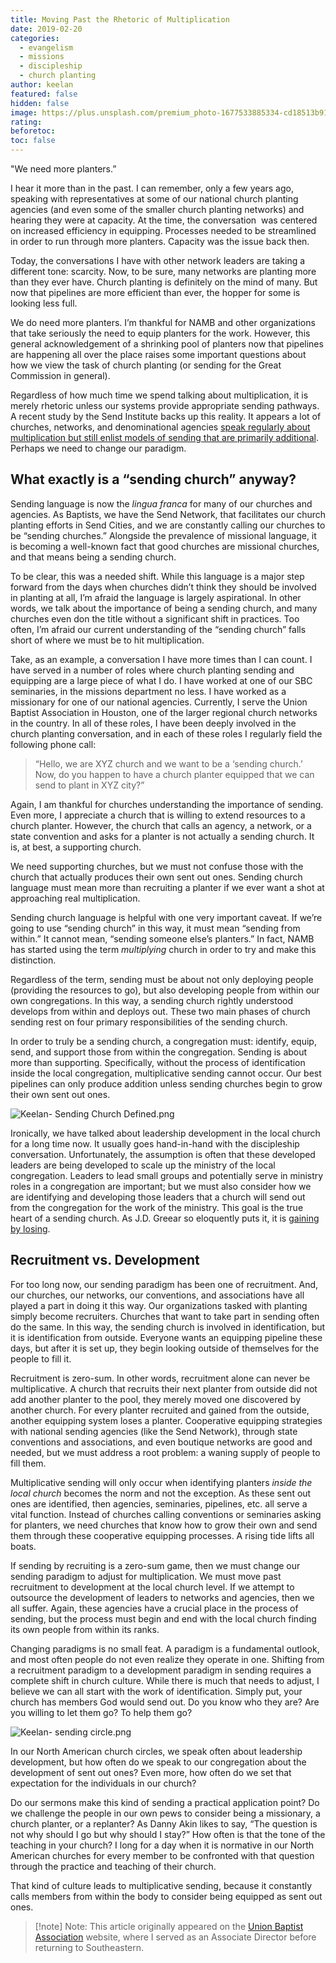 ```yaml
---
title: Moving Past the Rhetoric of Multiplication
date: 2019-02-20
categories:
  - evangelism
  - missions
  - discipleship
  - church planting
author: keelan
featured: false
hidden: false
image: https://plus.unsplash.com/premium_photo-1677533885334-cd18513b91e1?q=80&w=1740&auto=format&fit=crop&ixlib=rb-4.1.0&ixid=M3wxMjA3fDB8MHxwaG90by1wYWdlfHx8fGVufDB8fHx8fA%3D%3D
rating: 
beforetoc: 
toc: false
---
```


"We need more planters.”

I hear it more than in the past. I can remember, only a few years ago, speaking with representatives at some of our national church planting agencies (and even some of the smaller church planting networks) and hearing they were at capacity. At the time, the conversation  was centered on increased efficiency in equipping. Processes needed to be streamlined in order to run through more planters. Capacity was the issue back then.

Today, the conversations I have with other network leaders are taking a different tone: scarcity. Now, to be sure, many networks are planting more than they ever have. Church planting is definitely on the mind of many. But now that pipelines are more efficient than ever, the hopper for some is looking less full.

We do need more planters. I’m thankful for NAMB and other organizations that take seriously the need to equip planters for the work. However, this general acknowledgement of a shrinking pool of planters now that pipelines are happening all over the place raises some important questions about how we view the task of church planting (or sending for the Great Commission in general).

Regardless of how much time we spend talking about multiplication, it is merely rhetoric unless our systems provide appropriate sending pathways. A recent study by the Send Institute backs up this reality. It appears a lot of churches, networks, and denominational agencies [speak regularly about multiplication but still enlist models of sending that are primarily additional](https://www.sendinstitute.org/church-planting-networks-focusing-multiplying-churches/). Perhaps we need to change our paradigm.

## What exactly is a “sending church” anyway?

Sending language is now the _lingua franca_ for many of our churches and agencies. As Baptists, we have the Send Network, that facilitates our church planting efforts in Send Cities, and we are constantly calling our churches to be “sending churches.” Alongside the prevalence of missional language, it is becoming a well-known fact that good churches are missional churches, and that means being a sending church.

To be clear, this was a needed shift. While this language is a major step forward from the days when churches didn’t think they should be involved in planting at all, I’m afraid the language is largely aspirational. In other words, we talk about the importance of being a sending church, and many churches even don the title without a significant shift in practices. Too often, I’m afraid our current understanding of the “sending church” falls short of where we must be to hit multiplication.

Take, as an example, a conversation I have more times than I can count. I have served in a number of roles where church planting sending and equipping are a large piece of what I do. I have worked at one of our SBC seminaries, in the missions department no less. I have worked as a missionary for one of our national agencies. Currently, I serve the Union Baptist Association in Houston, one of the larger regional church networks in the country. In all of these roles, I have been deeply involved in the church planting conversation, and in each of these roles I regularly field the following phone call:

> “Hello, we are XYZ church and we want to be a ‘sending church.’ Now, do you happen to have a church planter equipped that we can send to plant in XYZ city?”

Again, I am thankful for churches understanding the importance of sending. Even more, I appreciate a church that is willing to extend resources to a church planter. However, the church that calls an agency, a network, or a state convention and asks for a planter is not actually a sending church. It is, at best, a supporting church.

We need supporting churches, but we must not confuse those with the church that actually produces their own sent out ones. Sending church language must mean more than recruiting a planter if we ever want a shot at approaching real multiplication.

Sending church language is helpful with one very important caveat. If we’re going to use “sending church” in this way, it must mean “sending from within.” It cannot mean, “sending someone else’s planters.” In fact, NAMB has started using the term _multiplying_ church in order to try and make this distinction.

Regardless of the term, sending must be about not only deploying people (providing the resources to go), but also developing people from within our own congregations. In this way, a sending church rightly understood develops from within and deploys out. These two main phases of church sending rest on four primary responsibilities of the sending church.

In order to truly be a sending church, a congregation must: identify, equip, send, and support those from within the congregation. Sending is about more than supporting. Specifically, without the process of identification inside the local congregation, multiplicative sending cannot occur. Our best pipelines can only produce addition unless sending churches begin to grow their own sent out ones.

![Keelan- Sending Church Defined.png](https://images.squarespace-cdn.com/content/v1/66352540d1b7192f4528c5a2/1714759046825-W48T5XGLW0S8LKCK8DV8/Keelan-+Sending+Church+Defined.png)

Ironically, we have talked about leadership development in the local church for a long time now. It usually goes hand-in-hand with the discipleship conversation. Unfortunately, the assumption is often that these developed leaders are being developed to scale up the ministry of the local congregation. Leaders to lead small groups and potentially serve in ministry roles in a congregation are important; but we must also consider how we are identifying and developing those leaders that a church will send out from the congregation for the work of the ministry. This goal is the true heart of a sending church. As J.D. Greear so eloquently puts it, it is [gaining by losing](https://smile.amazon.com/Gaining-Losing-Future-Belongs-Churches/dp/0310515246/ref=sr_1_1?crid=3K5JG7FAEHE73&keywords=gaining+by+losing&qid=1550692389&s=gateway&sprefix=gaining+by+lo%2Caps%2C172&sr=8-1).

## Recruitment vs. Development

For too long now, our sending paradigm has been one of recruitment. And, our churches, our networks, our conventions, and associations have all played a part in doing it this way. Our organizations tasked with planting simply become recruiters. Churches that want to take part in sending often do the same. In this way, the sending church is involved in identification, but it is identification from outside. Everyone wants an equipping pipeline these days, but after it is set up, they begin looking outside of themselves for the people to fill it.

Recruitment is zero-sum. In other words, recruitment alone can never be multiplicative. A church that recruits their next planter from outside did not add another planter to the pool, they merely moved one discovered by another church. For every planter recruited and gained from the outside, another equipping system loses a planter. Cooperative equipping strategies with national sending agencies (like the Send Network), through state conventions and associations, and even boutique networks are good and needed, but we must address a root problem: a waning supply of people to fill them.

Multiplicative sending will only occur when identifying planters _inside the local church_ becomes the norm and not the exception. As these sent out ones are identified, then agencies, seminaries, pipelines, etc. all serve a vital function. Instead of churches calling conventions or seminaries asking for planters, we need churches that know how to grow their own and send them through these cooperative equipping processes. A rising tide lifts all boats.

If sending by recruiting is a zero-sum game, then we must change our sending paradigm to adjust for multiplication. We must move past recruitment to development at the local church level. If we attempt to outsource the development of leaders to networks and agencies, then we all suffer. Again, these agencies have a crucial place in the process of sending, but the process must begin and end with the local church finding its own people from within its ranks.

Changing paradigms is no small feat. A paradigm is a fundamental outlook, and most often people do not even realize they operate in one. Shifting from a recruitment paradigm to a development paradigm in sending requires a complete shift in church culture. While there is much that needs to adjust, I believe we can all start with the work of identification. Simply put, your church has members God would send out. Do you know who they are? Are you willing to let them go? To help them go?

![Keelan- sending circle.png](https://images.squarespace-cdn.com/content/v1/66352540d1b7192f4528c5a2/1714759046830-CUL36B3LT91OE2M01YK6/Keelan-+sending+circle.png)

In our North American church circles, we speak often about leadership development, but how often do we speak to our congregation about the development of sent out ones? Even more, how often do we set that expectation for the individuals in our church?

Do our sermons make this kind of sending a practical application point? Do we challenge the people in our own pews to consider being a missionary, a church planter, or a replanter? As Danny Akin likes to say, “The question is not why should I go but why should I stay?” How often is that the tone of the teaching in your church? I long for a day when it is normative in our North American churches for every member to be confronted with that question through the practice and teaching of their church.

That kind of culture leads to multiplicative sending, because it constantly calls members from within the body to consider being equipped as sent out ones.

>[!note] Note:
>This article originally appeared on the [Union Baptist Association](https:https://www.ubahouston.org/blog/2019/2/20/less-talk-more-action-moving-past-the-rhetoric-of-multiplication-kpz24) website, where I served as an Associate Director before returning to Southeastern.